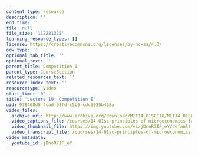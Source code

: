 ```yaml
---
content_type: resource
description: ''
end_time: ''
file: null
file_size: '112281325'
learning_resource_types: []
license: https://creativecommons.org/licenses/by-nc-sa/4.0/
ocw_type: ''
optional_tab_title: ''
optional_text: ''
parent_title: Competition I
parent_type: CourseSection
related_resources_text: ''
resource_index_text: ''
resourcetype: Video
start_time: '0'
title: 'Lecture 10: Competition I'
uid: 978468d5-4cad-98fd-c5b6-cdc5055b468a
video_files:
  archive_url: http://www.archive.org/download/MIT14.01SCF10/MIT14_01SCF10_lec10_300k.mp4
  video_captions_file: /courses/14-01sc-principles-of-microeconomics-fall-2011/ecc3e1d90e64533c89d0988401204a1f_jDnoR7IF_eY.vtt
  video_thumbnail_file: https://img.youtube.com/vi/jDnoR7IF_eY/default.jpg
  video_transcript_file: /courses/14-01sc-principles-of-microeconomics-fall-2011/2ee60b5391b9d3ec0f7e0789d819e1c9_jDnoR7IF_eY.pdf
video_metadata:
  youtube_id: jDnoR7IF_eY
---
```

